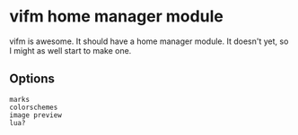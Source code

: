 # vifm home manager module

vifm is awesome. It should have a home manager module. It doesn't
yet, so I might as well start to make one.

## Options
    marks
    colorschemes
    image preview
    lua?
